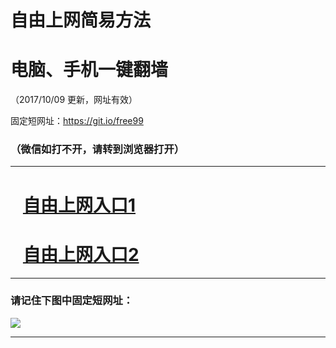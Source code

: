 ﻿# 自由上网简易方法

# 电脑、手机一键翻墙

（2017/10/09 更新，网址有效）

固定短网址：https://git.io/free99

### （微信如打不开，请转到浏览器打开）


***





# &nbsp;&nbsp; <a href="http://ft2691112282.fwq-tz-1001.info/fwqtz01.html?t=100900132382 " target="_blank">自由上网入口1</a>
# &nbsp;&nbsp; <a href="http://ft95425913.fwq-tz-1002.info/fwqtz02.html?t=1009001765 " target="_blank">自由上网入口2</a>
***

### 请记住下图中固定短网址：

<img src="https://s3-us-west-2.amazonaws.com/fwq-1001/yjfq-20170905okok.png" /> 


***

